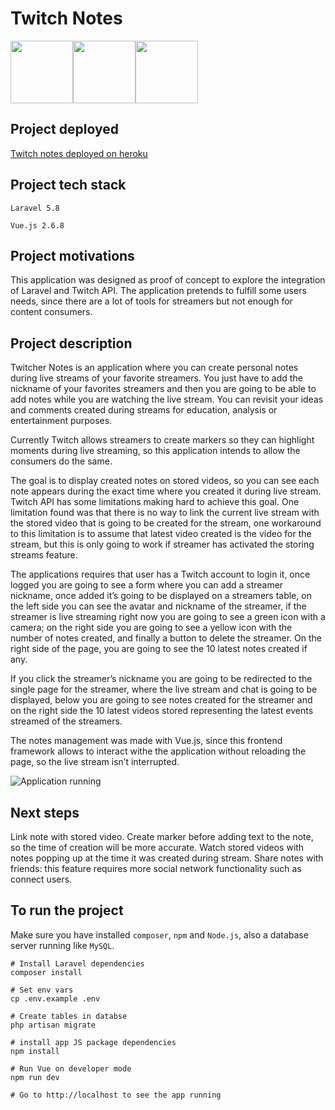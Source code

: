 # Twitch Notes
<img src="http://glacial-coast-30412.herokuapp.com/images/laravel.png" width="100"><img src="http://glacial-coast-30412.herokuapp.com/images/vue.png" width="100"><img src="http://glacial-coast-30412.herokuapp.com/images/twitch.png" width="100">

## Project deployed
[Twitch notes deployed on heroku](http://glacial-coast-30412.herokuapp.com)

## Project tech stack
`Laravel 5.8`

`Vue.js 2.6.8`

## Project motivations
This application was designed as proof of concept to explore the integration of Laravel and Twitch API. The application pretends to fulfill some users needs, since there are a lot of tools for streamers but not enough for content consumers.

## Project description
Twitcher Notes is an application where you can create personal notes during live streams of your favorite streamers. You just have to add the nickname of your favorites streamers and then you are going to be able to add notes while you are watching the live stream. You can revisit your ideas and comments created during streams for education, analysis or entertainment purposes.

Currently Twitch allows streamers to create markers so they can highlight moments during live streaming, so this application intends to allow the consumers do the same.

The goal is to display created notes on stored videos, so you can see each note appears during the exact time where you created it during live stream. Twitch API has some limitations making hard to achieve this goal. One limitation found was that there is no way to link the current live stream with the stored video that is going to be created for the stream, one workaround to this limitation is to assume that latest video created is the video for the stream, but this is only going to work if streamer has activated the storing streams feature.

The applications requires that user has a Twitch account to login it, once logged you are going to see a form where you can add a streamer nickname, once added it’s going to be displayed on a streamers table, on the left side you can see the avatar and nickname of the streamer, if the streamer is live streaming right now you are going to see a green icon with a camera; on the right side you are going to see a yellow icon with the number of notes created, and finally a button to delete the streamer. On the right side of the page, you are going to see the 10 latest notes created if any.

If you click the streamer’s nickname you are going to be redirected to the single page for the streamer, where the live stream and chat is going to be displayed, below you are going to see notes created for the streamer and on the right side the 10 latest videos stored representing the latest events streamed of the streamers.

The notes management was made with Vue.js, since this frontend framework allows to interact withe the application without reloading the page, so the live stream isn’t interrupted.

![Application running](http://glacial-coast-30412.herokuapp.com/images/twitch-notes-ss.png)

## Next steps
Link note with stored video.
Create marker before adding text to the note, so the time of creation will be more accurate.
Watch stored videos with notes popping up at the time it was created during stream.
Share notes with friends: this feature requires more social network functionality such as connect users.

## To run the project
Make sure you have installed `composer`, `npm` and `Node.js`, also a database server running like `MySQL`.

```
# Install Laravel dependencies
composer install

# Set env vars
cp .env.example .env

# Create tables in databse
php artisan migrate

# install app JS package dependencies
npm install

# Run Vue on developer mode
npm run dev

# Go to http://localhost to see the app running
```
